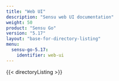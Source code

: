 ```yaml
---
title: "Web UI"
description: "Sensu web UI documentation"
weight: 50
product: "Sensu Go"
version: "5.17"
layout: "base-for-directory-listing"
menu:
  sensu-go-5.17:
    identifier: web-ui
---
```


{{< directoryListing >}}
